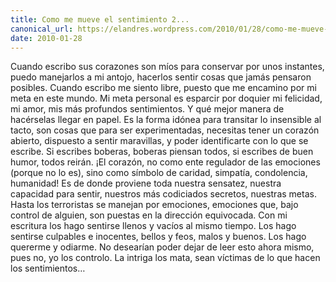 ```yaml
---
title: Como me mueve el sentimiento 2...
canonical_url: https://elandres.wordpress.com/2010/01/28/como-me-mueve-el-sentimiento-2%e2%80%a6/
date: 2010-01-28
---
```


Cuando escribo sus corazones son míos para conservar por unos instantes, puedo manejarlos a mi antojo, hacerlos sentir cosas que jamás pensaron posibles. Cuando escribo me siento libre, puesto que me encamino por mi meta en este mundo. Mi meta personal es esparcir por doquier mi felicidad, mi amor, mis más profundos sentimientos. Y qué mejor manera de hacérselas llegar en papel. Es la forma idónea para transitar lo insensible al tacto, son cosas que para ser experimentadas, necesitas tener un corazón abierto, dispuesto a sentir maravillas, y poder identificarte con lo que se escribe. Si escribes boberas, boberas piensan todos, si escribes de buen humor, todos reirán. ¡El corazón, no como ente regulador de las emociones (porque no lo es), sino como símbolo de caridad, simpatía, condolencia, humanidad! Es de donde proviene toda nuestra sensatez, nuestra capacidad para sentir, nuestros más codiciados secretos, nuestras metas. Hasta los terroristas se manejan por emociones, emociones que, bajo control de alguien, son puestas en la dirección equivocada. Con mi escritura los hago sentirse llenos y vacíos al mismo tiempo. Los hago sentirse culpables e inocentes, bellos y feos, malos y buenos. Los hago quererme y odiarme. No desearían poder dejar de leer esto ahora mismo, pues no, yo los controlo. La intriga los mata, sean víctimas de lo que hacen los sentimientos…
